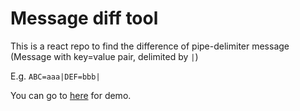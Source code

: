 # Message diff tool

This is a react repo to find the difference of pipe-delimiter message (Message with key=value pair, delimited by `|`)

E.g. `ABC=aaa|DEF=bbb|`

You can go to [here](https://hkw1831.github.io/message-diff-tool-react/) for demo.

